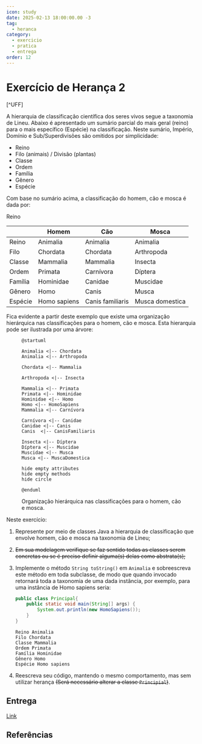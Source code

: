```yaml
---
icon: study
date: 2025-02-13 18:00:00.00 -3
tag:
  - heranca
category:
  - exercicio
  - pratica
  - entrega
order: 12
---
```


# Exercício de Herança 2

[^UFF]

A hierarquia de classificação científica dos seres vivos segue a taxonomia de Lineu. Abaixo é apresentado um sumário parcial do mais geral (reino) para o mais específico (Espécie) na classificação. Neste sumário, Império, Domínio e Sub/Superdivisões são omitidos por simplicidade: 
- Reino 
- Filo (animais) / Divisão (plantas) 
- Classe 
- Ordem 
- Família 
- Gênero 
- Espécie 

Com base no sumário acima, a classificação do homem, cão e mosca é dada por: 

Reino 

|         | Homem        | Cão              | Mosca           |
| ------- | ------------ | ---------------- | --------------- |
| Reino   | Animalia     | Animalia         | Animalia        |
| Filo    | Chordata     | Chordata         | Arthropoda      |
| Classe  | Mammalia     | Mammalia         | Insecta         |
| Ordem   | Primata      | Carnívora        | Díptera         |
| Família | Hominidae    | Canidae          | Muscidae        |
| Gênero  | Homo         | Canis            | Musca           |
| Espécie | Homo sapiens | Canis familiaris | Musca domestica |

Fica evidente a partir deste exemplo que existe uma organização hierárquica nas classificações para o homem, cão e mosca. Esta hierarquia pode ser ilustrada por uma árvore: 

<figure>

```plantuml
@startuml

Animalia <|-- Chordata 
Animalia <|-- Arthropoda 

Chordata <|-- Mammalia 

Arthropoda <|-- Insecta 

Mammalia <|-- Primata 
Primata <|-- Hominidae 
Hominidae <|-- Homo 
Homo <|-- HomoSapiens 
Mammalia <|-- Carnívora 

Carnívora <|-- Canidae 
Canidae <|-- Canis 
Canis  <|-- CanisFamiliaris 

Insecta <|-- Díptera 
Díptera <|-- Muscidae 
Muscidae <|-- Musca 
Musca <|-- MuscaDomestica 

hide empty attributes
hide empty methods
hide circle

@enduml
```

<figcaption>Organização hierárquica nas classificações para o homem, cão e mosca.</figcaption>
</figure>


Neste exercício: 
1. Represente por meio de classes Java a hierarquia de classificação que envolve homem, cão e mosca na taxonomia de Lineu; 
1. <s>Em sua modelagem verifique se faz sentido todas as classes serem concretas ou se é preciso definir alguma(s) delas como abstrata(s);</s>
1. Implemente o método `String toString()` em `Animalia` e sobreescreva este método em toda subclasse, de modo que quando invocado retornará toda a taxonomia de uma dada instância, por exemplo, para uma instância de Homo sapiens seria: 

    ```java
    public class Principal{
        public static void main(String[] args) {
            System.out.println(new HomoSapiens());
        }
    }
    ```
    ```shell
    Reino Animalia 
    Filo Chordata
    Classe Mammalia 
    Ordem Primata 
    Família Hominidae 
    Gênero Homo 
    Espécie Homo sapiens 
    ```
1. Reescreva seu código, mantendo o mesmo comportamento, mas sem utilizar herança <s>(Será necessário alterar a classe `Principial`)</s>.

## Entrega

[Link](https://classroom.github.com/a/ZwdLgoym)

## Referências 

<!-- @include: ../../../includes/bib.md -->
